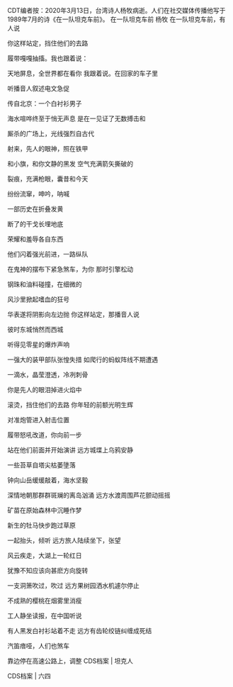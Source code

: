 CDT编者按：2020年3月13日，台湾诗人杨牧病逝。人们在社交媒体传播他写于1989年7月的诗《在一队坦克车前》。 在一队坦克车前 杨牧 在一队坦克车前，有人说

你这样站定，挡住他们的去路

履带嘎嘎抽搐。我也跟着说：

天地屏息，全世界都在看你 我跟着说。在回家的车子里

听播音人叙述电文急促

传自北京：一个白衬衫男子

海水喧哗终至于悄无声息 是在一见证了无数搏击和

厮杀的广场上，光线强烈自古代

射来，先人的眼神，照在铁甲

和小旗，和你文静的黑发 空气充满箭矢撕破的

裂痕，充满枪眼，囊昔和今天

纷纷流窜，呻吟，呐喊

一部历史在折叠发黄

断了的干戈长埋地底

荣耀和羞辱各自东西

他们闪着强光前进，一路纵队

在鬼神的摆布下紧急煞车，为你 那时引擎松动

钢珠和油料碰撞，在细微的

风沙里掀起嗜血的狂号

华表遂将阴影向左边抛 你这样站定，那播音人说

彼时东城悄然而西城

听得见零星的爆炸声响

一强大的装甲部队张惶失措 如爬行的蚂蚁阵线不期遭遇

一滴水，晶莹澄透，冷冽刺骨

你是先人的眼泪掉进火焰中

滚烫，挡住他们的去路 你年轻的前额光明生辉

对准炮管进入射击位置

履带怒吼改道，你向前一步

站在他们前面并开始演讲 远方城堞上乌鸦安静

一些苔草自塔尖枯萎墬落

钟向山岳缓缓敲着，海水坚毅

深情地朝那群群斑斓的离岛汹涌 远方水渡周围芦花颤动摇摇

矿苗在原始森林中沉睡作梦

新生的牡马快步跑过草原

一起抬头，倾听 远方旅人陆续坐下，张望

风云疾走，大湖上一轮红日

犹豫不知应该向甚麽方向旋转

一支洞箫吹过，吹过 远方果树园洒水机遽尔停止

不成熟的樱桃在烟雾里消瘦

工人静坐读报，在中国听说

有人黑发白衬衫站着不走 远方有齿轮绞链纠缠成死结

汽笛瘖哑，人们也煞车

靠边停在高速公路上，调整 CDS档案 | 坦克人

CDS档案 | 六四



